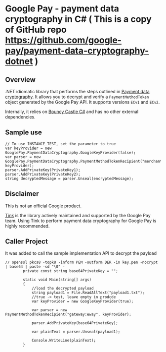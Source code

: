 # Google Pay - payment data cryptography in C# ( This is a copy of GitHub repo https://github.com/google-pay/payment-data-cryptography-dotnet )

## Overview

.NET idiomatic library that performs the steps outlined in [Payment data cryptography](https://developers.google.com/pay/api/web/guides/resources/payment-data-cryptography).
It allows you to decrypt and verify a `PaymentMethodToken` object generated by
the Google Pay API. It supports versions `ECv1` and `ECv2`.

Internally, it relies on [Bouncy Castle C#](https://www.bouncycastle.org/csharp/index.html)
and has no other external dependencies.

## Sample use

```
// To use INSTANCE_TEST, set the parameter to true
var keyProvider = new GooglePay.PaymentDataCryptography.GoogleKeyProvider(false);
var parser = new GooglePay.PaymentDataCryptography.PaymentMethodTokenRecipient("merchant:YOUR_MERCHANT_ID", keyProvider);
parser.AddPrivateKey(PrivateKey1);
parser.AddPrivateKey(PrivateKey2);
string decryptedMessage = parser.Unseal(encryptedMessage);
```

## Disclaimer

This is not an official Google product.

[Tink](https://github.com/google/tink) is the library actively maintained and
supported by the Google Pay team. Using Tink to perform payment data
cryptography for Google Pay is highly recommended.

## Caller Project 
It was added to call the sample implementation API to decrypt the payload
```
// openssl pkcs8 -topk8 -inform PEM -outform DER -in key.pem -nocrypt | base64 | paste -sd "\0" -
        private const string base64PrivateKey = "";

        static void Main(string[] args)
        {
            //load the decrypted payload
            string payload1 = File.ReadAllText("payload1.txt");
            //true -> test, leave empty in prodcde
            var keyProvider = new GoogleKeyProvider(true);

            var parser = new PaymentMethodTokenRecipient("gateway:eway", keyProvider);

            parser.AddPrivateKey(base64PrivateKey);

            var plainText = parser.Unseal(payload1);

            Console.WriteLine(plainText);
        }
```

